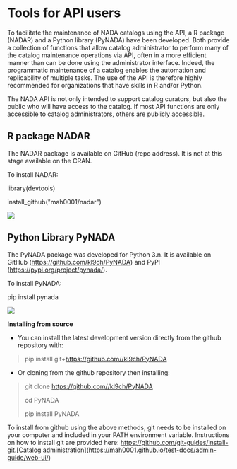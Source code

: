 # Tools for API users

To facilitate the maintenance of NADA catalogs using the API, a R
package (NADAR) and a Python library (PyNADA) have been developed. Both
provide a collection of functions that allow catalog administrator to
perform many of the catalog maintenance operations via API, often in a
more efficient manner than can be done using the administrator
interface. Indeed, the programmatic maintenance of a catalog enables the
automation and replicability of multiple tasks. The use of the API is
therefore highly recommended for organizations that have skills in R
and/or Python.

The NADA API is not only intended to support catalog curators, but also
the public who will have access to the catalog. If most API functions
are only accessible to catalog administrators, others are publicly
accessible.

## R package NADAR

The NADAR package is available on GitHub (repo address). It is not at
this stage available on the CRAN.

To install NADAR:

library(devtools)

install_github(\"mah0001/nadar\")

![](~@imageBase/images/image47.png)

## Python Library PyNADA

The PyNADA package was developed for Python 3.n. It is available on
GitHub (https://github.com/kl9ch/PyNADA) and PyPI
(https://pypi.org/project/pynada/).

To install PyNADA:

pip install pynada

![](~@imageBase/images/image48.png)

**Installing from source**

-   You can install the latest development version directly from the
    github repository with:

> pip install git+https://github.com//kl9ch/PyNADA

-   Or cloning from the github repository then installing:

> git clone https://github.com//kl9ch/PyNADA
>
> cd PyNADA
>
> pip install PyNADA

To install from github using the above methods, git needs to be
installed on your computer and included in your PATH environment
variable. Instructions on how to install git are provided here:
https://github.com/git-guides/install-git.[Catalog
administration](https://mah0001.github.io/test-docs/admin-guide/web-ui/)